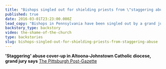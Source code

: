 ```yaml
---
title: "Bishops singled out for shielding priests from \"staggering abuse\""
published: true
date: 2016-03-01T23:23:00.000Z
lead_copy: "Bishops in Pennsylvania have been singled out by a grand jury for shielding priests from being held accountable for raping and molesting hundreds of children. But this is by no means the first time -- and bishops are rarely, if ever, prosecuted. Watch \"The Shame of the Church.\" "
backstory_type: backstory
video: the-shame-of-the-church
type: backstories
slug: bishops-singled-out-for-shielding-priests-from-staggering-abuse
---
```


**'Staggering' abuse cover-up in Altoona-Johnstown Catholic diocese, grand jury says**
[The Pittsburgh Post-Gazette](http://www.post-gazette.com/news/state/2016/03/01/Staggering-abuse-cover-up-in-Altoona-Johnstown-diocese-grand-jury-says/stories/201603010091)

